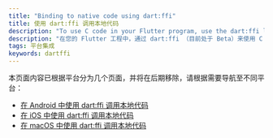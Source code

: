 ```yaml
---
title: "Binding to native code using dart:ffi"
title: 使用 dart:ffi 调用本地代码
description: "To use C code in your Flutter program, use the dart:ffi library (currently in beta)."
description: "在您的 Flutter 工程中，通过 dart:ffi （目前处于 Beta）来使用 C 语言代码"
tags: 平台集成
keywords: dartffi
---
```


本页面内容已根据平台分为几个页面，并将在后期移除，请根据需要导航至不同平台：
- [在 Android 中使用 dart:ffi 调用本地代码][android-ffi]
- [在 iOS 中使用 dart:ffi 调用本地代码][ios-ffi]
- [在 macOS 中使用 dart:ffi 调用本地代码][macos-ffi]

[android-ffi]: {{site.url}}/development/platform-integration/android/c-interop
[ios-ffi]: {{site.url}}/development/platform-integration/ios/c-interop
[macos-ffi]: {{site.url}}/development/platform-integration/macos/c-interop